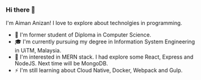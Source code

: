 ### Hi there 👋

I'm Aiman Anizan! I love to explore about technolgies in programming.

-   📜 I'm former student of Diploma in Computer Science.
-   🎓 I'm currently pursuing my degree in Information System Engineering in UiTM, Malaysia.
-   🌱 I'm interested in MERN stack. I had explore some React, Express and NodeJS. Next time will be MongoDB.
-   ⚡ I'm still learning about Cloud Native, Docker, Webpack and Gulp.
